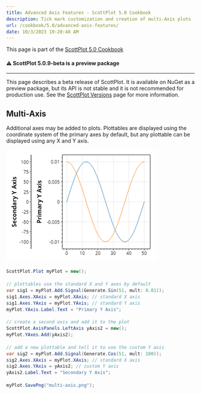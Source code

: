 ```yaml
---
title: Advanced Axis Features - ScottPlot 5.0 Cookbook
description: Tick mark customization and creation of multi-Axis plots
url: /cookbook/5.0/advanced-axis-features/
date: 10/3/2023 10:20:48 AM
---
```


This page is part of the [ScottPlot 5.0 Cookbook](../)


<div class='alert alert-warning' role='alert'><h4 class='alert-heading py-0 my-0'>⚠️ ScottPlot 5.0.9-beta is a preview package</h4><hr /><p class='mb-0'><span class='fw-semibold'>This page describes a beta release of ScottPlot.</span> It is available on NuGet as a preview package, but its API is not stable and it is not recommended for production use. See the <a href='https://scottplot.net/versions/'>ScottPlot Versions</a> page for more information. </p></div>



## Multi-Axis

Additional axes may be added to plots. Plottables are displayed using the coordinate system of the primary axes by default, but any plottable can be displayed using any X and Y axis.

[![](multi-axis.png)](multi-axis.png)

```cs
ScottPlot.Plot myPlot = new();

// plottables use the standard X and Y axes by default
var sig1 = myPlot.Add.Signal(Generate.Sin(51, mult: 0.01));
sig1.Axes.XAxis = myPlot.XAxis; // standard X axis
sig1.Axes.YAxis = myPlot.YAxis; // standard Y axis
myPlot.YAxis.Label.Text = "Primary Y Axis";

// create a second axis and add it to the plot
ScottPlot.AxisPanels.LeftAxis yAxis2 = new();
myPlot.YAxes.Add(yAxis2);

// add a new plottable and tell it to use the custom Y axis
var sig2 = myPlot.Add.Signal(Generate.Cos(51, mult: 100));
sig2.Axes.XAxis = myPlot.XAxis; // standard X axis
sig2.Axes.YAxis = yAxis2; // custom Y axis
yAxis2.Label.Text = "Secondary Y Axis";

myPlot.SavePng("multi-axis.png");
```

